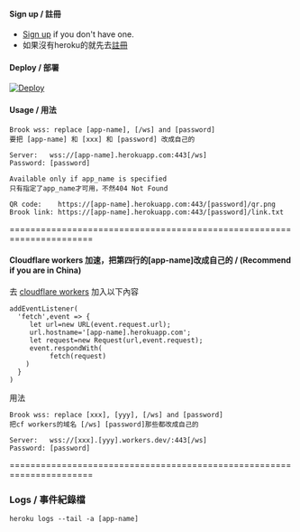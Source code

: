#### Sign up / 註冊
- [Sign up](https://signup.heroku.com/) if you don't have one.
- 如果沒有heroku的就先去[註冊](https://signup.heroku.com/) 

#### Deploy / 部署
[![Deploy](https://www.herokucdn.com/deploy/button.png)](https://heroku.com/deploy)

#### Usage / 用法
```
Brook wss: replace [app-name], [/ws] and [password]
要把 [app-name] 和 [xxx] 和 [password] 改成自己的

Server:   wss://[app-name].herokuapp.com:443[/ws]
Password: [password]
```

```
Available only if app_name is specified
只有指定了app_name才可用，不然404 Not Found

QR code:    https://[app-name].herokuapp.com:443/[password]/qr.png
Brook link: https://[app-name].herokuapp.com:443/[password]/link.txt
```

======================================================================

#### Cloudflare workers 加速，把第四行的[app-name]改成自己的 / (Recommend if you are in China)

去 [cloudflare workers](https://dash.cloudflare.com/) 加入以下內容
```
addEventListener(
  'fetch',event => {
     let url=new URL(event.request.url);
     url.hostname='[app-name].herokuapp.com';
     let request=new Request(url,event.request);
     event.respondWith(
          fetch(request)
    )
  }
)
```
用法
```
Brook wss: replace [xxx], [yyy], [/ws] and [password]
把cf workers的域名 [/ws] [password]那些都改成自己的

Server:   wss://[xxx].[yyy].workers.dev/:443[/ws]
Password: [password]
```

======================================================================

### Logs / 事件紀錄檔
`heroku logs --tail -a [app-name]`
